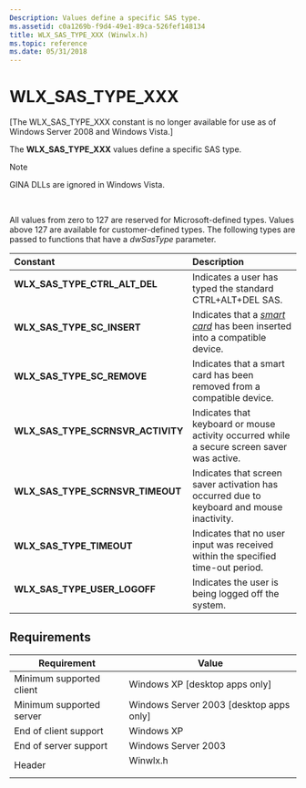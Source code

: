 ```yaml
---
Description: Values define a specific SAS type.
ms.assetid: c0a1269b-f9d4-49e1-89ca-526fef148134
title: WLX_SAS_TYPE_XXX (Winwlx.h)
ms.topic: reference
ms.date: 05/31/2018
---
```


# WLX\_SAS\_TYPE\_XXX

\[The WLX\_SAS\_TYPE\_XXX constant is no longer available for use as of Windows Server 2008 and Windows Vista.\]

The **WLX\_SAS\_TYPE\_XXX** values define a specific SAS type.

> [!Note]  
> GINA DLLs are ignored in Windows Vista.

 

All values from zero to 127 are reserved for Microsoft-defined types. Values above 127 are available for customer-defined types. The following types are passed to functions that have a *dwSasType* parameter.



| Constant                                                                                                                                                                                                         | Description                                                                                                                                              |
|:-----------------------------------------------------------------------------------------------------------------------------------------------------------------------------------------------------------------|:---------------------------------------------------------------------------------------------------------------------------------------------------------|
| <span id="WLX_SAS_TYPE_CTRL_ALT_DEL"></span><span id="wlx_sas_type_ctrl_alt_del"></span><dl> <dt>**WLX\_SAS\_TYPE\_CTRL\_ALT\_DEL**</dt> </dl>            | Indicates a user has typed the standard CTRL+ALT+DEL SAS.<br/>                                                                                     |
| <span id="WLX_SAS_TYPE_SC_INSERT"></span><span id="wlx_sas_type_sc_insert"></span><dl> <dt>**WLX\_SAS\_TYPE\_SC\_INSERT**</dt> </dl>                      | Indicates that a [*smart card*](../secgloss/s-gly.md) has been inserted into a compatible device.<br/> |
| <span id="WLX_SAS_TYPE_SC_REMOVE"></span><span id="wlx_sas_type_sc_remove"></span><dl> <dt>**WLX\_SAS\_TYPE\_SC\_REMOVE**</dt> </dl>                      | Indicates that a smart card has been removed from a compatible device.<br/>                                                                        |
| <span id="WLX_SAS_TYPE_SCRNSVR_ACTIVITY"></span><span id="wlx_sas_type_scrnsvr_activity"></span><dl> <dt>**WLX\_SAS\_TYPE\_SCRNSVR\_ACTIVITY**</dt> </dl> | Indicates that keyboard or mouse activity occurred while a secure screen saver was active.<br/>                                                    |
| <span id="WLX_SAS_TYPE_SCRNSVR_TIMEOUT"></span><span id="wlx_sas_type_scrnsvr_timeout"></span><dl> <dt>**WLX\_SAS\_TYPE\_SCRNSVR\_TIMEOUT**</dt> </dl>    | Indicates that screen saver activation has occurred due to keyboard and mouse inactivity.<br/>                                                     |
| <span id="WLX_SAS_TYPE_TIMEOUT"></span><span id="wlx_sas_type_timeout"></span><dl> <dt>**WLX\_SAS\_TYPE\_TIMEOUT**</dt> </dl>                             | Indicates that no user input was received within the specified time-out period.<br/>                                                               |
| <span id="WLX_SAS_TYPE_USER_LOGOFF"></span><span id="wlx_sas_type_user_logoff"></span><dl> <dt>**WLX\_SAS\_TYPE\_USER\_LOGOFF**</dt> </dl>                | Indicates the user is being logged off the system.<br/>                                                                                            |



## Requirements



| Requirement | Value |
|-------------------------------------|-------------------------------------------------------------------------------------|
| Minimum supported client<br/> | Windows XP \[desktop apps only\]<br/>                                         |
| Minimum supported server<br/> | Windows Server 2003 \[desktop apps only\]<br/>                                |
| End of client support<br/>    | Windows XP<br/>                                                               |
| End of server support<br/>    | Windows Server 2003<br/>                                                      |
| Header<br/>                   | <dl> <dt>Winwlx.h</dt> </dl> |



 

 
